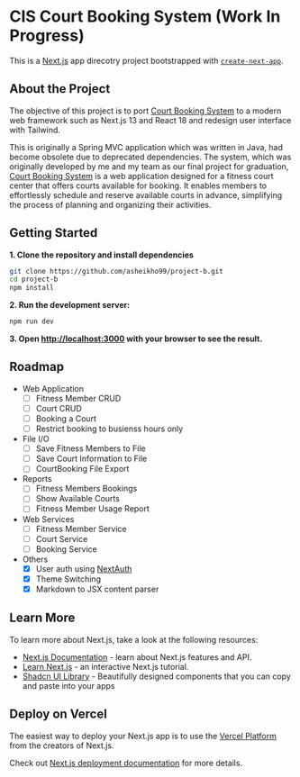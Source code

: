 # CIS Court Booking System (Work In Progress)
This is a [Next.js](https://nextjs.org/) app direcotry project bootstrapped with [`create-next-app`](https://github.com/vercel/next.js/tree/canary/packages/create-next-app).

## About the Project
The objective of this project is to port [Court Booking System](https://bitbucket.org/rsquires31896/cis2232_20192020_project_vanilla/src/master/) to a modern web framework such as Next.js 13 and React 18 and redesign user interface with Tailwind. 

This is originally a Spring MVC application which was written in Java, had become obsolete due to deprecated dependencies. The system, which was originally developed by me and my team as our final project for graduation, [Court Booking System](https://bitbucket.org/rsquires31896/cis2232_20192020_project_vanilla/src/master/) is a web application designed for a fitness court center that offers courts available for booking. It enables members to effortlessly schedule and reserve available courts in advance, simplifying the process of planning and organizing their activities.

## Getting Started

**1. Clone the repository and install dependencies**

```bash
git clone https://github.com/asheikho99/project-b.git
cd project-b
npm install
```

**2. Run the development server:**

```bash
npm run dev
```

**3. Open [http://localhost:3000](http://localhost:3000) with your browser to see the result.**

## Roadmap

- Web Application
    - [ ] Fitness Member CRUD
    - [ ] Court CRUD
    - [ ] Booking a Court
    - [ ] Restrict booking to busienss hours only
- File I/O
    - [ ] Save Fitness Members to File
    - [ ] Save Court Information to File
    - [ ] CourtBooking File Export
- Reports
    - [ ] Fitness Members Bookings
    - [ ] Show Available Courts
    - [ ] Fitness Member Usage Report
- Web Services
    - [ ] Fitness Member Service
    - [ ] Court Service
    - [ ] Booking Service
- Others
    - [x] User auth using [NextAuth](https://next-auth.js.org/)
    - [x] Theme Switching
    - [x] Markdown to JSX content parser

## Learn More

To learn more about Next.js, take a look at the following resources:

- [Next.js Documentation](https://nextjs.org/docs) - learn about Next.js features and API.
- [Learn Next.js](https://nextjs.org/learn) - an interactive Next.js tutorial.
- [Shadcn UI Library](https://ui.shadcn.com) - Beautifully designed components that you can copy and paste into your apps

## Deploy on Vercel

The easiest way to deploy your Next.js app is to use the [Vercel Platform](https://vercel.com/new?utm_medium=default-template&filter=next.js&utm_source=create-next-app&utm_campaign=create-next-app-readme) from the creators of Next.js.

Check out [Next.js deployment documentation](https://nextjs.org/docs/deployment) for more details.
